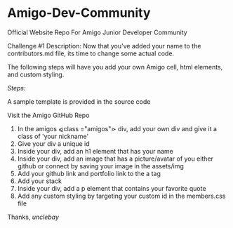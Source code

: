 # Amigo-Dev-Community
Official Website Repo For Amigo Junior Developer Community

Challenge #1
Description: Now that you've added your name to the contributors.md file, its time to change some actual code.  

The following steps will have you add your own Amigo cell, html elements, and custom styling.

*Steps:*

A sample template is provided in the source code

Visit the Amigo GitHub Repo
1. In the amigos ⩿class ="amigos"⋗ div, add your own div and give it a class of 'your nickname'
2. Give your div a unique id
3. Inside your div, add an h1 element that has your name
4. Inside your div, add an image that has a picture/avatar of you either github or connect by saving your image in the assets/img
5. Add your github link and portfolio link to the a tag
6. Add your stack
7. Inside your div, add a p element that contains your favorite quote
8. Add any custom styling by targeting your custom id in the members.css file

Thanks, 
*unclebay*

